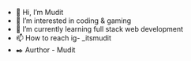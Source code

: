 - 👋 Hi, I’m Mudit
- 👀 I’m interested in coding & gaming
- 🌱 I’m currently learning full stack web development 
- 📫 How to reach ig- _itsmudit
- ✒️ Aurthor - Mudit

<!---
Mudit148/Mudit148 is a ✨ special ✨ repository because its `README.md` (this file) appears on your GitHub profile.
You can click the Preview link to take a look at your changes.
--->
